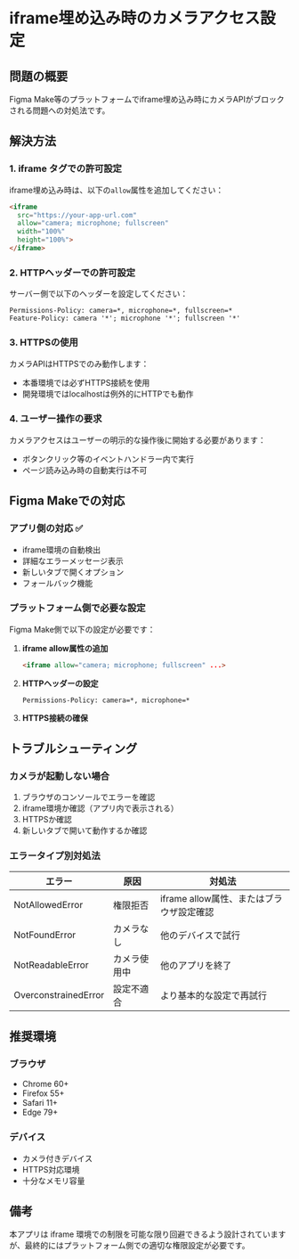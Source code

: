 # iframe埋め込み時のカメラアクセス設定

## 問題の概要
Figma Make等のプラットフォームでiframe埋め込み時にカメラAPIがブロックされる問題への対処法です。

## 解決方法

### 1. iframe タグでの許可設定
iframe埋め込み時は、以下の`allow`属性を追加してください：

```html
<iframe 
  src="https://your-app-url.com"
  allow="camera; microphone; fullscreen"
  width="100%" 
  height="100%">
</iframe>
```

### 2. HTTPヘッダーでの許可設定
サーバー側で以下のヘッダーを設定してください：

```
Permissions-Policy: camera=*, microphone=*, fullscreen=*
Feature-Policy: camera '*'; microphone '*'; fullscreen '*'
```

### 3. HTTPSの使用
カメラAPIはHTTPSでのみ動作します：
- 本番環境では必ずHTTPS接続を使用
- 開発環境ではlocalhostは例外的にHTTPでも動作

### 4. ユーザー操作の要求
カメラアクセスはユーザーの明示的な操作後に開始する必要があります：
- ボタンクリック等のイベントハンドラー内で実行
- ページ読み込み時の自動実行は不可

## Figma Makeでの対応

### アプリ側の対応 ✅
- iframe環境の自動検出
- 詳細なエラーメッセージ表示
- 新しいタブで開くオプション
- フォールバック機能

### プラットフォーム側で必要な設定
Figma Make側で以下の設定が必要です：

1. **iframe allow属性の追加**
   ```html
   <iframe allow="camera; microphone; fullscreen" ...>
   ```

2. **HTTPヘッダーの設定**
   ```
   Permissions-Policy: camera=*, microphone=*
   ```

3. **HTTPS接続の確保**

## トラブルシューティング

### カメラが起動しない場合
1. ブラウザのコンソールでエラーを確認
2. iframe環境か確認（アプリ内で表示される）
3. HTTPSか確認
4. 新しいタブで開いて動作するか確認

### エラータイプ別対処法

| エラー | 原因 | 対処法 |
|--------|------|--------|
| NotAllowedError | 権限拒否 | iframe allow属性、またはブラウザ設定確認 |
| NotFoundError | カメラなし | 他のデバイスで試行 |
| NotReadableError | カメラ使用中 | 他のアプリを終了 |
| OverconstrainedError | 設定不適合 | より基本的な設定で再試行 |

## 推奨環境

### ブラウザ
- Chrome 60+
- Firefox 55+
- Safari 11+
- Edge 79+

### デバイス
- カメラ付きデバイス
- HTTPS対応環境
- 十分なメモリ容量

## 備考
本アプリは iframe 環境での制限を可能な限り回避できるよう設計されていますが、最終的にはプラットフォーム側での適切な権限設定が必要です。